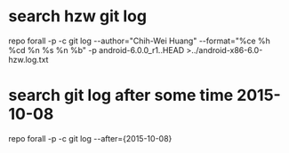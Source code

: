 # search hzw git log
repo forall -p -c git log --author="Chih-Wei Huang" --format="%ce %h %cd %n %s %n %b" -p  android-6.0.0_r1..HEAD >../android-x86-6.0-hzw.log.txt

# search git log after some time 2015-10-08
repo forall -p -c git log --after={2015-10-08}

